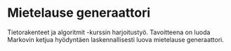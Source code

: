 # Mietelause generaattori
Tietorakenteet ja algoritmit -kurssin harjoitustyö.
Tavoitteena on luoda Markovin ketjua hyödyntäen laskennallisesti luova mietelause generaattori.
